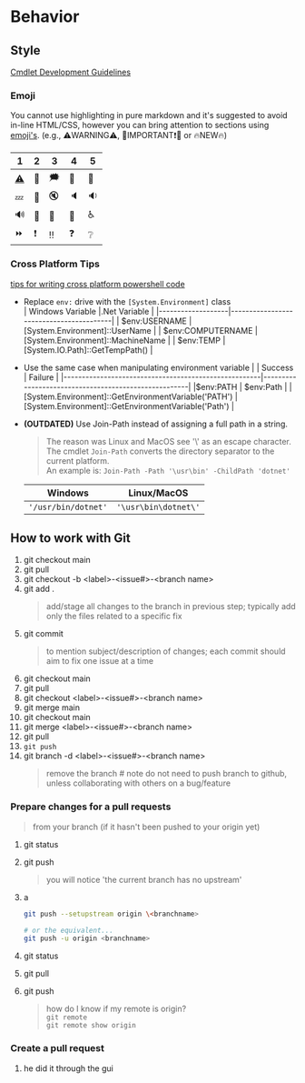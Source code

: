 # Behavior


## Style

[Cmdlet Development Guidelines](https://learn.microsoft.com/en-us/powershell/scripting/developer/cmdlet/cmdlet-development-guidelines?view=powershell-7.3)

### Emoji

You cannot use highlighting in pure markdown and it's suggested to avoid in-line HTML/CSS, however you can bring attention to sections using [emoji's](https://emojipedia.org/symbols/). (e.g., ⚠️WARNING⚠️, 🔴IMPORTANT❗🔴 or 🔥NEW🔥)

| 1 | 2 | 3 | 4 | 5 |
|---|---|---|---|---|
|[⚠️](https://emojipedia.org/warning/)|💭|🗯️|💬|💢|
|💤|🛑|🔇|🔈|🔉|
|🔊|📢|🔔|🔕|♿|
⏩|❗|‼️ |❓ |❔|

### Cross Platform Tips

[tips for writing cross platform powershell code](https://powershell.org/2019/02/tips-for-writing-cross-platform-powershell-code/)  

- Replace `env:` drive with the `[System.Environment]` class  
    | Windows Variable  |.Net Variable                            |
    |-------------------|-----------------------------------------|
    | $env:USERNAME     | [System.Environment]::UserName          |
    | $env:COMPUTERNAME | [System.Environment]::MachineName       |
    | $env:TEMP         | [System.IO.Path]::GetTempPath()         |
- Use the same case when manipulating environment variable        |
    | Success                                              | Failure                                              |
    |------------------------------------------------------|------------------------------------------------------|
    |$env:PATH                                             | $env:Path                                            |
    | [System.Environment]::GetEnvironmentVariable('PATH') | [System.Environment]::GetEnvironmentVariable('Path') | 
- **(OUTDATED)** Use Join-Path instead of assigning a full path in a string.
    > The reason was Linux and MacOS see '\\' as an escape character.  
    The cmdlet `Join-Path` converts the directory separator to the current platform.  
    An example is: `Join-Path -Path '\usr\bin' -ChildPath 'dotnet'`  

    | Windows             | Linux/MacOS          |
    |---------------------|----------------------|
    | `'/usr/bin/dotnet'` | `'\usr\bin\dotnet\'` |

## How to work with Git

1. git checkout main
1. git pull
1. git checkout -b \<label>-\<issue#>-\<branch name>
1. git add .  
    > add/stage all changes to the branch in previous step; typically add only the files related to a specific fix
1. git commit  
    > to mention subject/description of changes; each commit should aim to fix one issue at a time
1. git checkout main
1. git pull
1. git checkout \<label>-\<issue#>-\<branch name>
1. git merge main
1. git checkout main
1. git merge \<label>-\<issue#>-\<branch name>
1. git pull
1. `git push`
1. git branch -d \<label>-\<issue#>-\<branch name>
    > remove the branch # note do not need to push branch to github, unless collaborating with others on a bug/feature

### Prepare changes for a pull requests

> from your branch (if it hasn't been pushed to your origin yet)

1. git status
1. git push 
    > you will notice 'the current branch has no upstream'
1. a

    ```bash
    git push --setupstream origin \<branchname>  
    
    # or the equivalent...  
    git push -u origin <branchname>
    ```  

1. git status
1. git pull
1. git push
    > how do I know if my remote is origin?  
    > `git remote`  
    > `git remote show origin`

### Create a pull request

1. he did it through the gui
